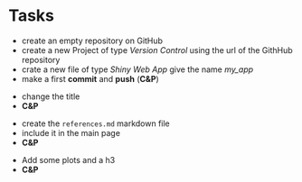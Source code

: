 # Tasks

- create an empty repository on GitHub
- create a new Project of type _Version Control_ using the url of the GithHub repository 
- crate a new file of type _Shiny Web App_ give the name _my_app_
- make a first **commit** and **push** (**C&P**)

<!--- -->
- change the title
- **C&P**

<!--- -->
- create the `references.md` markdown file
- include it in the main page
- **C&P**

<!--- -->
- Add some plots and a h3
- **C&P**

